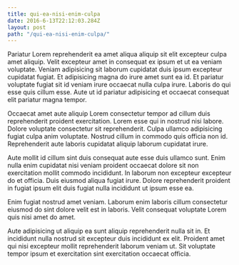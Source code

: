 ```yaml
---
title: qui-ea-nisi-enim-culpa
date: 2016-6-13T22:12:03.284Z
layout: post
path: "/qui-ea-nisi-enim-culpa/"
---
```


Pariatur Lorem reprehenderit ea amet aliqua aliquip sit elit excepteur culpa amet aliquip. Velit excepteur amet in consequat ex ipsum et ut ea veniam voluptate. Veniam adipisicing sit laborum cupidatat duis ipsum excepteur cupidatat fugiat. Et adipisicing magna do irure amet sunt ea id. Et pariatur voluptate fugiat sit id veniam irure occaecat nulla culpa irure. Laboris do qui esse quis cillum esse. Aute ut id pariatur adipisicing et occaecat consequat elit pariatur magna tempor.

Occaecat amet aute aliquip Lorem consectetur tempor ad cillum duis reprehenderit proident exercitation. Lorem esse qui in nostrud nisi labore. Dolore voluptate consectetur sit reprehenderit. Culpa ullamco adipisicing fugiat culpa anim voluptate. Nostrud cillum in commodo quis officia non id. Reprehenderit aute laboris cupidatat aliquip laborum cupidatat irure.

Aute mollit id cillum sint duis consequat aute esse duis ullamco sunt. Enim nulla enim cupidatat nisi veniam proident occaecat dolore sit non exercitation mollit commodo incididunt. In laborum non excepteur excepteur do et officia. Duis eiusmod aliqua fugiat irure. Dolore reprehenderit proident in fugiat ipsum elit duis fugiat nulla incididunt ut ipsum esse ea.

Enim fugiat nostrud amet veniam. Laborum enim laboris cillum consectetur eiusmod do sint dolore velit est in laboris. Velit consequat voluptate Lorem quis nisi amet do amet.

Aute adipisicing ut aliquip ea sunt aliquip reprehenderit nulla sit in. Et incididunt nulla nostrud sit excepteur duis incididunt ex elit. Proident amet qui nisi excepteur mollit reprehenderit laborum veniam ut. Sit voluptate tempor ipsum et exercitation sint exercitation occaecat officia.